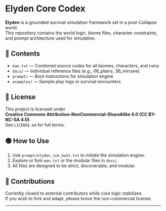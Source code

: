 # Elyden Core Codex

**Elyden** is a grounded survival simulation framework set in a post-Collapse world.  
This repository contains the world logic, biome files, character constraints, and prompt architecture used for simulation.

## 📂 Contents

- `man.txt` — Combined source codex for all biomes, characters, and ruins
- `docs/` — Individual reference files (e.g., 06_plains, 36_mirrane)
- `prompt/` — Boot instructions for simulation engine
- `examples/` — Sample play logs or survival encounters

## 🔐 License

This project is licensed under  
**Creative Commons Attribution–NonCommercial–ShareAlike 4.0 (CC BY-NC-SA 4.0)**.  
See `LICENSE.md` for full terms.

## 🟢 How to Use

1. Use `prompt/elyden_sim_boot.txt` to initiate the simulation engine.
2. Explore or fork `man.txt` or the modular files in `docs/`.
3. All files are designed to be strict, discoverable, and modular.

## 🌱 Contributions

Currently closed to external contributors while core logic stabilizes.  
If you wish to fork and adapt, please honor the non-commercial license.

---
